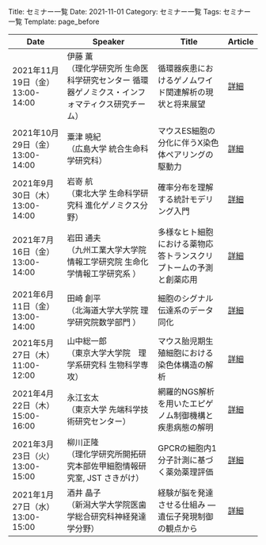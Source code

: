 Title: セミナー一覧
Date: 2021-11-01
Category: セミナー一覧
Tags: セミナー一覧
Template: page_before

|              Date              |                                             Speaker                                              |                              Title                               |                              Article                              |
|--------------------------------|--------------------------------------------------------------------------------------------------|------------------------------------------------------------------|-------------------------------------------------------------------|
|2021年11月19日（金） 13:00-14:00|伊藤 薫 <br>（理化学研究所 生命医科学研究センター 循環器ゲノミクス・インフォマティクス研究チーム）|循環器疾患におけるゲノムワイド関連解析の現状と将来展望            |<a href="https://amedprime-nakatolab.github.io/Seminar/9.html">詳細|
|2021年10月29日（金） 13:00-14:00|粟津 暁紀<br>（広島大学 統合生命科学研究科）                                                      |マウスES細胞の分化に伴うX染色体ペアリングの駆動力                 |<a href="https://amedprime-nakatolab.github.io/Seminar/8.html">詳細|
|2021年9月30日（木） 13:00-14:00 |岩嵜 航<br>（東北大学 生命科学研究科 進化ゲノミクス分野）                                         |確率分布を理解する統計モデリング入門                              |<a href="https://amedprime-nakatolab.github.io/Seminar/7.html">詳細|
|2021年7月16日（金） 13:00-14:00 |岩田 通夫<br>（九州工業大学大学院 情報工学研究院 生命化学情報工学研究系 ）                        |多様なヒト細胞における薬物応答トランスクリプトームの予測と創薬応用|<a href="https://amedprime-nakatolab.github.io/Seminar/6.html">詳細|
|2021年6月11日（金） 13:00-14:00 |田崎 創平<br>（北海道大学大学院 理学研究院数学部門 ）                                             |細胞のシグナル伝達系のデータ同化                                  |<a href="https://amedprime-nakatolab.github.io/Seminar/5.html">詳細|
|2021年5月27日（木） 11:00-12:00 |山中総一郎 <br>（東京大学大学院　理学系研究科  生物科学専攻）                                     |マウス胎児期生殖細胞における染色体構造の解析                      |<a href="https://amedprime-nakatolab.github.io/Seminar/4.html">詳細|
|2021年4月22日（木） 15:00-16:00 |永江玄太 <br>（東京大学 先端科学技術研究センター）                                                |網羅的NGS解析を用いたエピゲノム制御機構と疾患病態の解明           |<a href="https://amedprime-nakatolab.github.io/Seminar/3.html">詳細|
|2021年3月23日（火） 13:00-15:00 |柳川正隆 <br>（理化学研究所開拓研究本部佐甲細胞情報研究室, JST さきがけ）                         |GPCRの細胞内1分子計測に基づく薬効薬理評価                         |<a href="https://amedprime-nakatolab.github.io/Seminar/2.html">詳細|
|2021年1月27日（水） 13:00-15:00 |酒井 晶子 <br>（新潟大学大学院医歯学総合研究科神経発達学分野）                                    |経験が脳を発達させる仕組み ― 遺伝子発現制御の観点から             |<a href="https://amedprime-nakatolab.github.io/Seminar/1.html">詳細|
